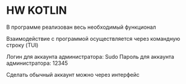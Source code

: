 # HW KOTLIN


В программе реализован весь необходимый функционал

Взаимодействие с программой осуществляется через командную строку (TUI)

Логин для аккаунта администратора: Sudo
Пароль для аккаунта администратора: 12345

Сделать обычный аккаунт можно через интерфейс
